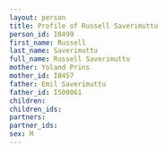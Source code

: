 ```yaml
---
layout: person
title: Profile of Russell Saverimuttu
person_id: I0499
first_name: Russell
last_name: Saverimuttu
full_name: Russell Saverimuttu
mother: Yoland Prins
mother_id: I0457
father: Emil Saverimuttu
father_id: I500061
children:
children_ids:
partners:
partner_ids:
sex: M
---
```


